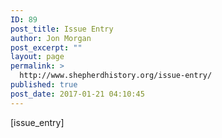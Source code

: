 ```yaml
---
ID: 89
post_title: Issue Entry
author: Jon Morgan
post_excerpt: ""
layout: page
permalink: >
  http://www.shepherdhistory.org/issue-entry/
published: true
post_date: 2017-01-21 04:10:45
---
```

[issue_entry]